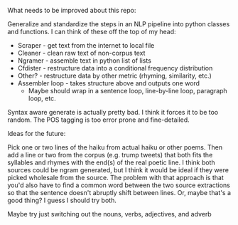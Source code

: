 What needs to be improved about this repo:

Generalize and standardize the steps in an NLP pipeline into python classes and
functions. I can think of these off the top of my head:

* Scraper - get text from the internet to local file
* Cleaner - clean raw text of non-corpus text
* Ngramer - assemble text in python list of lists
* Cfdister - restructure data into a conditional frequency distribution
* Other? - restructure data by other metric (rhyming, similarity, etc.)
* Assembler loop - takes structure above and outputs one word
    - Maybe should wrap in a sentence loop, line-by-line loop, paragraph loop,
      etc.

Syntax aware generate is actually pretty bad. I think it forces it to be too
random. The POS tagging is too error prone and fine-detailed.

Ideas for the future:

Pick one or two lines of the haiku from actual haiku or other poems. Then add a
line or two from the corpus (e.g. trump tweets) that both fits the syllables and
rhymes with the end(s) of the real poetic line. I think both sources could be
ngram generated, but I think it would be ideal if they were picked wholesale
from the source. The problem with that approach is that you'd also have to find
a common word between the two source extractions so that the sentence doesn't
abruptly shift between lines. Or, maybe that's a good thing? I guess I should
try both.

Maybe try just switching out the nouns, verbs, adjectives, and adverb